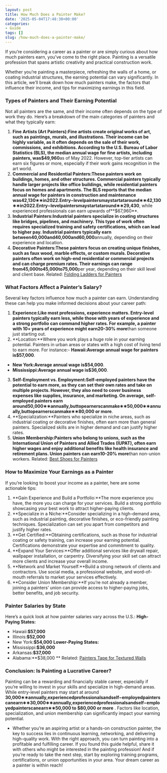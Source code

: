 ```yaml
---
layout: post
title: How Much Does a Painter Make?
date: '2025-05-04T17:48:30+00:00'
categories:
- Guide
tags: []
slug: /how-much-does-a-painter-make/
---
```


If you’re considering a career as a painter or are simply curious about how much painters earn, you’ve come to the right place. Painting is a versatile profession that spans artistic creativity and practical construction work.

Whether you’re painting a masterpiece, refreshing the walls of a home, or coating industrial structures, the earning potential can vary significantly. In this article, we’ll break down how much painters make, the factors that influence their income, and tips for maximizing earnings in this field.
### **Types of Painters and Their Earning Potential**
Not all painters are the same, and their income often depends on the type of work they do. Here’s a breakdown of the main categories of painters and what they typically earn:
1. **Fine Artists (Art Painters):**Fine artists create original works of art, such as paintings, murals, and illustrations. Their income can be highly variable, as it often depends on the sale of their work, commissions, and exhibitions. According to the U.S. Bureau of Labor Statistics (BLS), the median annual wage for fine artists, including painters, was**$49,960**as of May 2022. However, top-tier artists can earn six figures or more, especially if their work gains recognition in the art world.
2. **Commercial and Residential Painters:**These painters work on buildings, homes, and other structures. Commercial painters typically handle larger projects like office buildings, while residential painters focus on homes and apartments. The BLS reports that the median annual wage for painters in construction and maintenance was**42,130∗∗in2022.Entry−levelpaintersmaystartataround∗∗42,130∗∗in2022.Entry−levelpaintersmaystartataround∗∗29,430**, while experienced professionals can earn upwards of**$67,960**.
3. **Industrial Painters:**Industrial painters specialize in coating structures like bridges, pipelines, and machinery. This type of work often requires specialized training and safety certifications, which can lead to higher pay. Industrial painters typically earn between**40,000and40,000and60,000**annually, depending on their experience and location.
4. **Decorative Painters:**These painters focus on creating unique finishes, such as faux wood, marble effects, or custom murals. Decorative painters often work on high-end residential or commercial projects and can charge premium rates. Their earnings can range from**45,000to45,000to75,000**per year, depending on their skill level and client base.
Related:
[Folding Ladders for Painters](https://pestpolicy.com/best-folding-ladders-for-painters/)
### **What Factors Affect a Painter’s Salary?**
Several key factors influence how much a painter can earn. Understanding these can help you make informed decisions about your career path:
1. **Experience:**Like most professions, experience matters. Entry-level painters typically earn less, while those with years of experience and a strong portfolio can command higher rates. For example, a painter with 10+ years of experience might earn**20-30% more**than someone just starting out.
2. **Location:**Where you work plays a huge role in your earning potential. Painters in urban areas or states with a high cost of living tend to earn more. For instance:- **Hawaii:**Average annual wage for painters is**$57,000**.
- **New York:**Average annual wage is**$54,000**.
- **Mississippi:**Average annual wage is**$36,000**.
3. **Self-Employment vs. Employment:**Self-employed painters have the potential to earn more, as they can set their own rates and take on multiple projects. However, they also need to cover business expenses like supplies, insurance, and marketing. On average, self-employed painters earn around**50,000∗∗annually,buttopearnerscanmake∗∗50,000∗∗annually,buttopearnerscanmake∗∗80,000 or more**.
4. **Specialization:**Painters who specialize in niche areas, such as industrial coating or decorative finishes, often earn more than general painters. Specialized skills are in higher demand and can justify higher rates.
5. **Union Membership:**Painters who belong to unions, such as the International Union of Painters and Allied Trades (IUPAT), often earn higher wages and enjoy additional benefits like health insurance and retirement plans. Union painters can earn**10-20% more**than non-union workers.
Related:
[Best Shoes for Painters](https://pestpolicy.com/best-shoes-for-painters/)
### **How to Maximize Your Earnings as a Painter**
If you’re looking to boost your income as a painter, here are some actionable tips:
1. **Gain Experience and Build a Portfolio:**The more experience you have, the more you can charge for your services. Build a strong portfolio showcasing your best work to attract higher-paying clients.
2. **Specialize in a Niche:**Consider specializing in a high-demand area, such as industrial painting, decorative finishes, or eco-friendly painting techniques. Specialization can set you apart from competitors and justify higher rates.
3. **Get Certified:**Obtaining certifications, such as those for industrial coating or safety training, can increase your earning potential. Certifications demonstrate your expertise and commitment to quality.
4. **Expand Your Services:**Offer additional services like drywall repair, wallpaper installation, or carpentry. Diversifying your skill set can attract more clients and increase your overall income.
5. **Network and Market Yourself:**Build a strong network of clients and contractors. Use social media, a professional website, and word-of-mouth referrals to market your services effectively.
6. **Consider Union Membership:**If you’re not already a member, joining a painters’ union can provide access to higher-paying jobs, better benefits, and job security.
### **Painter Salaries by State**
Here’s a quick look at how painter salaries vary across the U.S.:
**High-Paying States:**
- Hawaii:**$57,000**
- Illinois:**$52,000**
- New York:**$54,000**
**Lower-Paying States:**
- Mississippi:**$36,000**
- Arkansas:**$37,000**
- Alabama:**$38,000 **
Related:
[Painters Tape for Textured Walls](https://pestpolicy.com/best-painters-tape-for-textured-walls/)
### **Conclusion: Is Painting a Lucrative Career?**
Painting can be a rewarding and financially stable career, especially if you’re willing to invest in your skills and specialize in high-demand areas. While entry-level painters may start at around
**30,000∗∗annually,experiencedprofessionalsandself−employedpainterscanearn∗∗30,000∗∗annually,experiencedprofessionalsandself−employedpainterscanearn∗∗50,000 to $80,000 or more**
. Factors like location, specialization, and union membership can significantly impact your earning potential.
- Whether you’re an aspiring artist or a hands-on construction painter, the key to success lies in continuous learning, networking, and delivering high-quality work. With the right approach, you can turn painting into a profitable and fulfilling career.
If you found this guide helpful, share it with others who might be interested in the painting profession! And if you’re ready to take the next step, start by exploring training programs, certifications, or union opportunities in your area. Your dream career as a painter is within reach!
